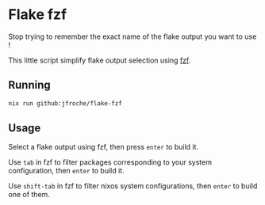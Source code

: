# Flake fzf

Stop trying to remember the exact name of the flake output you want to use !

This little script simplify flake output selection using [fzf](https://github.com/junegunn/fzf/).

## Running

```bash
nix run github:jfroche/flake-fzf
```

## Usage

Select a flake output using fzf, then press `enter` to build it.

Use `tab` in fzf to filter packages corresponding to your system configuration, then `enter` to build it.

Use `shift-tab` in fzf to filter nixos system configurations, then `enter` to build one of them.
